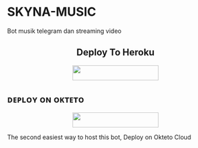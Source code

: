# SKYNA-MUSIC
Bot musik telegram dan streaming video

<h2 align="center"> Deploy To Heroku </h2>
<p align="center"><a href="https://dashboard.heroku.com/new?template=https://github.com/Cangcimenn/SKYNA-MUSIC"> <img src="https://img.shields.io/badge/Deploy%20To%20Heroku-black?style=for-the-badge&logo=heroku" width="200" height="35.45"/></a></p>

## ᴅᴇᴩʟᴏʏ ᴏɴ ᴏᴋᴛᴇᴛᴏ

<p align="center"><a href="https://cloud.okteto.com/deploy?repository=https://github.com/Cangcimenn/SKYNA-MUSIC"><img src="https://img.shields.io/badge/Deploy%20To%20Okteto-black?style=for-the-badge&logo=Okteto" width="200" height="35.45"/></a></p>
The second easiest way to host this bot, Deploy on Okteto Cloud

